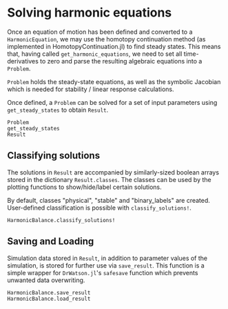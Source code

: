 # Solving harmonic equations

Once an equation of motion has been defined and converted to a `HarmonicEquation`, we may use the homotopy continuation method (as implemented in HomotopyContinuation.jl) to find steady states. This means that,
having called `get_harmonic_equations`, we need to set all time-derivatives to zero and parse the resulting algebraic equations into a `Problem`.

`Problem` holds the steady-state equations, as well as the symbolic Jacobian which is needed for stability / linear response calculations. 

Once defined, a `Problem` can be solved for a set of input parameters using `get_steady_states` to obtain `Result`.

```@docs
Problem
get_steady_states
Result
```


## Classifying solutions
The solutions in `Result` are accompanied by similarly-sized boolean arrays stored in the dictionary `Result.classes`. The classes can be used by the plotting functions to show/hide/label certain solutions.

By default, classes "physical", "stable" and "binary\_labels" are created. User-defined classification is possible with `classify_solutions!`.

```@docs
HarmonicBalance.classify_solutions!
```

## Saving and Loading
Simulation data stored in `Result`, in addition to parameter values of the simulation, is stored for further use via `save_result`. This function is a simple wrapper for `DrWatson.jl`'s `safesave` function which prevents unwanted data overwriting.
```@docs
HarmonicBalance.save_result
HarmonicBalance.load_result
``` 